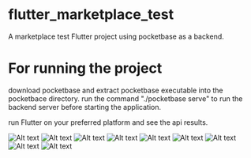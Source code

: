 # flutter_marketplace_test

A marketplace test Flutter project using pocketbase as a backend. 

# For running the project
download pocketbase and extract pocketbase executable into the pocketbace directory. 
run the command "./pocketbase serve" to run the backend server before starting the application. 

run Flutter on your preferred platform and see the api results. 

![Alt text](assets/readme/home.png)
![Alt text](assets/readme/drawer.png)
![Alt text](assets/readme/recommended.png)
![Alt text](assets/readme/sale.png)
![Alt text](assets/readme/login.png)
![Alt text](assets/readme/signup.png)
![Alt text](assets/readme/postitem.png)
![Alt text](assets/readme/settings.png)
![Alt text](assets/readme/lightTheme.png)